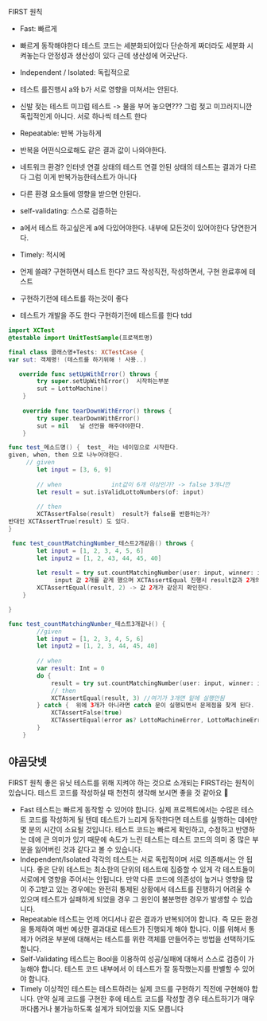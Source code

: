 FIRST 원칙

- Fast: 빠르게
- 빠르게 동작해야한다 테스트 코드는 세분화되어있다  단순하게 짜더라도 세분화 시켜놓는다  안정성과 생산성이 있다 근데 생산성에 어긋난다.


- Independent / lsolated: 독립적으로  
- 테스트 를진행시 a와 b가 서로 영향을 미쳐서는 안된다.
- 신발 젖는 테스트 미끄럼 테스트 -> 물을 부어 놓으면??? 그럼 젖고 미끄러지니깐 독립적인게 아니다. 서로 하나씩 테스트 한다

- Repeatable: 반복 가능하게
- 반복을 어떤식으로해도 같은 결과 값이 나와야한다.
- 네트워크 환경? 인터넷 연결 상태의 테스트 연결 안된 상태의 테스트는 결과가 다르다 그럼 이게 반복가능한테스트가 아니다
- 다른 환경 요소들에 영향을 받으면 안된다.

- self-validating: 스스로 검증하는
-  a에서 테스트 하고싶은게 a에 다있어야한다. 내부에 모든것이 있어야한다 당연한거다.


- Timely: 적시에 
- 언제 쓸래? 구현하면서 테스트 한다? 코드 작성직전, 작성하면서, 구현 완료후에 테스트
- 구현하기전에 테스트를 하는것이 좋다
- 테스트가 개발을 주도 한다 구현하기전에 테스트를 한다 tdd 


```swift
import XCTest
@testable import UnitTestSample(프로젝트명)

final class 클래스명+Tests: XCTestCase {
var sut: 객체명! (테스트를 하기위해 ! 사용..)

   override func setUpWithError() throws {
        try super.setUpWithError()  시작하는부분
        sut = LottoMachine()
    }
    
    override func tearDownWithError() throws {
        try super.tearDownWithError()
        sut = nil   닐 선언을 해주아야한다.
    }

func test_메소드명() {  test_ 라는 네이밍으로 시작한다.
given, when, then 으로 나누어야한다.
 	 // given   
        let input = [3, 6, 9]
        
        // when              int값이 6개 이상인가? -> false 3개니깐   
        let result = sut.isValidLottoNumbers(of: input)
        
        // then
        XCTAssertFalse(result)  result가 false를 반환하는가?
반대인 XCTAssertTrue(result) 도 있다.
}

 func test_countMatchingNumber_테스트2개같음() throws {
        let input = [1, 2, 3, 4, 5, 6]
        let input2 = [1, 2, 43, 44, 45, 40]
        
        let result = try sut.countMatchingNumber(user: input, winner: input2)
             input 값 2개를 같게 했으며 XCTAssertEqual 진행시 result값과 2개의 값이 같다는걸 테스트한다.
        XCTAssertEqual(result, 2) -> 값 2개가 같은지 확인한다.
    }

} 
```




```swift
func test_countMatchingNumber_테스트3개같나() {
        //given
        let input = [1, 2, 3, 4, 5, 6]
        let input2 = [1, 2, 3, 44, 45, 40]
        
        // when
        var result: Int = 0
        do {
            result = try sut.countMatchingNumber(user: input, winner: input2)
            // then
            XCTAssertEqual(result, 3) //여기가 3개면 밑에 실행안됨
        } catch {  위에 3개가 아니라면 catch 문이 실행되면서 문제점을 찾게 된다.
            XCTAssertFalse(true)
            XCTAssertEqual(error as? LottoMachineError, LottoMachineError.invalidNumbers)
        }
    }
```


## 야곰닷넷
FIRST 원칙
좋은 유닛 테스트를 위해 지켜야 하는 것으로 소개되는 FIRST라는 원칙이 있습니다. 테스트 코드를 작성하실 때 천천히 생각해 보시면 좋을 것 같아요 🙂
* Fast 테스트는 빠르게 동작할 수 있어야 합니다. 실제 프로젝트에서는 수많은 테스트 코드를 작성하게 될 텐데 테스트가 느리게 동작한다면 테스트를 실행하는 데에만 몇 분의 시간이 소요될 것입니다. 테스트 코드는 빠르게 확인하고, 수정하고 반영하는 데에 큰 의미가 있기 때문에 속도가 느린 테스트는 테스트 코드의 의미 중 많은 부분을 잃어버린 것과 같다고 볼 수 있습니다.
* Independent/Isolated 각각의 테스트는 서로 독립적이며 서로 의존해서는 안 됩니다. 좋은 단위 테스트는 최소한의 단위의 테스트에 집중할 수 있게 각 테스트들이 서로에게 영향을 주어서는 안됩니다. 만약 다른 코드에 의존성이 높거나 영향을 많이 주고받고 있는 경우에는 완전히 통제된 상황에서 테스트를 진행하기 어려울 수 있으며 테스트가 실패하게 되었을 경우 그 원인이 불분명한 경우가 발생할 수 있습니다.
* Repeatable 테스트는 언제 어디서나 같은 결과가 반복되어야 합니다. 즉 모든 환경을 통제하여 매번 예상한 결과대로 테스트가 진행되게 해야 합니다. 이를 위해서 통제가 어려운 부분에 대해서는 테스트를 위한 객체를 만들어주는 방법을 선택하기도 합니다.
* Self-Validating 테스트는 Bool을 이용하여 성공/실패에 대해서 스스로 검증이 가능해야 합니다. 테스트 코드 내부에서 이 테스트가 잘 동작했는지를 판별할 수 있어야 합니다.
* Timely 이상적인 테스트는 테스트하려는 실제 코드를 구현하기 직전에 구현해야 합니다. 만약 실제 코드를 구현한 후에 테스트 코드를 작성할 경우 테스트하기가 매우 까다롭거나 불가능하도록 설계가 되어있을 지도 모릅니다
